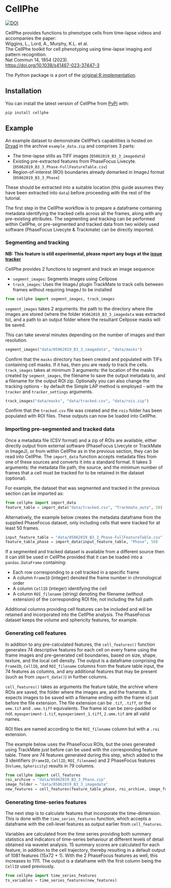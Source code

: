 # CellPhe

<!-- badges: start -->
<a href="https://zenodo.org/badge/latestdoi/449769672"><img src="https://zenodo.org/badge/449769672.svg" alt="DOI"></a>
<!-- badges: end -->

CellPhe provides functions to phenotype cells from time-lapse videos and accompanies the paper:\
Wiggins, L., Lord, A., Murphy, K.L. et al.\
The CellPhe toolkit for cell phenotyping using time-lapse imaging and pattern recognition.\
Nat Commun 14, 1854 (2023).\
https://doi.org/10.1038/s41467-023-37447-3

The Python package is a port of the [original R implementation](https://github.com/uoy-research/CellPhe).

## Installation

You can install the latest version of CellPhe from
[PyPi](https://pypi.org/project/cellphe/) with:

```
pip install cellphe
```

## Example

An example dataset to demonstrate CellPhe’s capabilities is hosted on [Dryad](https://doi.org/10.5061/dryad.4xgxd25f0) in the archive `example_data.zip` and comprises 3 parts:

-   The time-lapse stills as TIFF images (`05062019_B3_3_imagedata`)
-   Existing pre-extracted features from PhaseFocus Livecyte.
    (`05062019_B3_3_Phase-FullFeatureTable.csv`)
-   Region-of-interest (ROI) boundaries already demarked in ImageJ
    format (`05062019_B3_3_Phase`)

These should be extracted into a suitable location (this guide assumes they have been extracted into `data`) before proceeding
with the rest of the tutorial.

The first step in the CellPhe workflow is to prepare a dataframe containing
metadata identifying the tracked cells across all the frames, along with any
pre-existing attributes. The segmenting and tracking can be performed within
CellPhe, or pre-segmented and tracked data from two widely used software
(PhaseFocus Livecyte & Trackmate) can be directly imported.

### Segmenting and tracking

**NB: This feature is still experimental, please report any bugs at the [issue tracker](https://github.com/uoy-research/CellPhePy/issues)**

CellPhe provides 2 functions to segment and track an image sequence:

  - `segment_images`: Segments images using Cellpose
  - `track_images`: Uses the ImageJ plugin TrackMate to track cells between frames without requiring ImageJ to be installed

```python
from cellphe import segment_images, track_images
```

`segment_images` takes 2 arguments: the path to the directory where the images are stored (where the folder `05062019_B3_3_imagedata` was extracted to), and a path to an output folder where the resultant Cellpose masks will be saved.

This can take several minutes depending on the number of images and their resolution.

```python
segment_images("data/05062019_B3_3_imagedata", "data/masks")
```

Confirm that the `masks` directory has been created and populated with TIFs containing cell masks.
If it has, then you are ready to track the cells.
`track_images` takes at minimum 3 arguments: the location of the masks created by `segment_images`, the filename to save the output metadata to, and a filename for the output ROI zip.
Optionally you can also change the tracking options - by default the Simple LAP method is employed - with the `tracker` and `tracker_settings` arguments.

```python
track_images("data/masks", "data/tracked.csv", "data/rois.zip")
```

Confirm that the `tracked.csv` file was created and the `rois` folder has been populated with ROI files.
These outputs can now be loaded into CellPhe.

### Importing pre-segmented and tracked data

Once a metadata file (CSV format) and a zip of ROIs are available, either directly output from external software (PhaseFocus Livecyte or TrackMate in ImageJ), or from within CellPhe as in the previous section, they can be read into CellPhe.
The `import_data` function accepts metadata files from one of these sources and converts it into a standard format.
It takes 3 arguments: the metadata file path, the source, and the minimum number of frames that a cell must be tracked for to be retained in the dataset (optional).

For example, the dataset that was segmented and tracked in the previous section can be imported as:

```python
from cellphe import import_data
feature_table = import_data("data/tracked.csv", "Trackmate_auto", 50)
```

Alternatively, the example below creates the metadata dataframe from the supplied PhaseFocus dataset, only including cells that were tracked for at least 50 frames.

``` python
input_feature_table = "data/05062019_B3_3_Phase-FullFeatureTable.csv"
feature_table_phase = import_data(input_feature_table, "Phase", 50)
```

If a segmented and tracked dataset is available from a different source then it can still be used in CellPhe provided that it can be loaded into a `pandas.DataFrame` containing:

  - Each row corresponding to a cell tracked in a specific frame
  - A column `FrameID` (integer) denoted the frame number in chronological order
  - A column `CellID` (integer) identifying the cell
  - A column `ROI_filename` (string) denoting the filename (without extension) of the corresponding ROI file, not including the full path

Additional columns providing cell features can be included and will be retained and incorporated into the CellPhe analysis.
The PhaseFocus dataset keeps the volume and sphericity features, for example.

### Generating cell features

In addition to any pre-calculated features, the `cell_features()`
function generates 74 descriptive features for each cell on every frame
using the frame images and pre-generated cell boundaries, based on size,
shape, texture, and the local cell density. The output is a dataframe
comprising the `FrameID`, `CellID`, and `ROI_filename` columns
from the feature table input, the 74 features as columns,
and any additional features that may be present (such as from `import_data()`)
in further columns.

`cell_features()` takes as arguments the feature table, the archive where ROIs are saved, the folder where the images are, and the framerate.
It expects images to be saved with a filename ending with the frame id just before the file extension. The file extension can be `.tif`, `.tiff`, or the `ome.tif` and `.ome.tiff` equivalents.
The frame id can be zero-padded or not.
`myexperiment-1.tif`, `myexperiment_1.tiff`, `2.ome.tif` are all valid names.

ROI files are named according to the `ROI_filename` column but with a `.roi` extension.

The example below uses the PhaseFocus ROIs, but the ones generated using TrackMate just before can be used with the corresponding feature table.
There are 74 features generated during this step, which added to the 3 identifiers (`FrameID`, `CellID`, `ROI_filename`) and 2 PhaseFocus features (`Volume`, `Sphericity`) results in 79 columns.

```python
from cellphe import cell_features
roi_archive = "data/05062019_B3_3_Phase.zip"
image_folder = "data/05062019_B3_3_imagedata"
new_features = cell_features(feature_table_phase, roi_archive, image_folder, framerate=0.0028)
```

### Generating time-series features

The next step is to calculate features that incorporate the time-dimension.
This is done with the `time_series_features` function, which accepts a dataframe with the cell-level features as output earlier from `cell_features`.

Variables are calculated from the time series providing both
summary statistics and indicators of time-series behaviour at different
levels of detail obtained via wavelet analysis. 15 summary scores are
calculated for each feature, in addition to the cell trajectory, thereby
resulting in a default output of 1081 features (15x72 + 1).
With the 2 PhaseFocus features as well, this increases to 1111.
The output is a dataframe with the first column being the
`CellID` used previously.

``` python
from cellphe import time_series_features
ts_variables = time_series_features(new_features)
```
